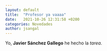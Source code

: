 ```yaml
---
layout: default
title:  "Profesor ya vaaaa"
date:   2021-10-26 12:31:58 +0200
categories: Novedades
author: jsangal
---
```



Yo, **Javier Sánchez Gallego** he hecho la _tarea_.
